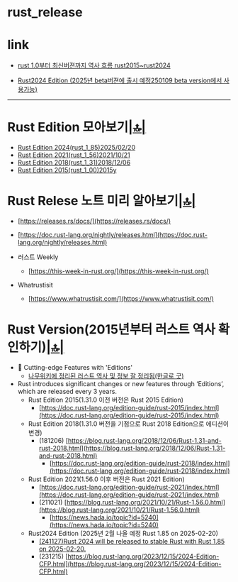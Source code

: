 # rust_release

# link

- [rust 1.0부터 최신버젼까지 역사 흐름 rust2015~rust2024](#rust-version2015년부터-러스트-역사-확인하기)

- [Rust2024 Edition (2025년 beta버젼에 출시 예정250109 beta version에서 사용가능)](./rust_1_85.md)

<hr />

# Rust Edition 모아보기[|🔝|](#link)

- [Rust Edition 2024(rust_1_85)2025/02/20](./rust_1_85.md)
- [Rust Edition 2021(rust_1_56)2021/10/21](./rust_1_56.md)
- [Rust Edition 2018(rust_1_31)2018/12/06](./rust_1_31.md)
- [Rust Edition 2015(rust_1_00)2015y](./editions/rust-2015/index.md)


# Rust Relese 노트 미리 알아보기[|🔝|](#link)

  - [https://releases.rs/docs/](https://releases.rs/docs/)
  - [https://doc.rust-lang.org/nightly/releases.html](https://doc.rust-lang.org/nightly/releases.html)

- 러스트 Weekly
  - [https://this-week-in-rust.org/](https://this-week-in-rust.org/)

- Whatrustisit
  - [https://www.whatrustisit.com/](https://www.whatrustisit.com/)

  

# Rust Version(2015년부터 러스트 역사 확인하기)[|🔝|](#link)
  - 🚀 Cutting-edge Features with 'Editions'
    - [나무위키에 정리된 러스트 역사 및 정보 잘 정리됨(한글로 굿)](https://namu.wiki/w/Rust%28%ED%94%84%EB%A1%9C%EA%B7%B8%EB%9E%98%EB%B0%8D%20%EC%96%B8%EC%96%B4%29)
  - Rust introduces significant changes or new features through ‘Editions’, which are released every 3 years.
    - Rust Edition 2015(1.31.0 이전 버전은 Rust 2015 Edition)
      - [https://doc.rust-lang.org/edition-guide/rust-2015/index.html](https://doc.rust-lang.org/edition-guide/rust-2015/index.html)
    - Rust Edition 2018(1.31.0 버전을 기점으로 Rust 2018 Edition으로 에디션이 변경)
      - (181206) [https://blog.rust-lang.org/2018/12/06/Rust-1.31-and-rust-2018.html](https://blog.rust-lang.org/2018/12/06/Rust-1.31-and-rust-2018.html)
        - [https://doc.rust-lang.org/edition-guide/rust-2018/index.html](https://doc.rust-lang.org/edition-guide/rust-2018/index.html)
    - Rust Edition 2021(1.56.0 이후 버전은 Rust 2021 Edition)
      - [https://doc.rust-lang.org/edition-guide/rust-2021/index.html](https://doc.rust-lang.org/edition-guide/rust-2021/index.html)
      - (211021) [https://blog.rust-lang.org/2021/10/21/Rust-1.56.0.html](https://blog.rust-lang.org/2021/10/21/Rust-1.56.0.html)
        - [https://news.hada.io/topic?id=5240](https://news.hada.io/topic?id=5240)
    - Rust2024 Edition (2025년 2월 나올 예정 Rust 1.85 on 2025-02-20)
      - [(241127)Rust 2024 will be released to stable Rust with Rust 1.85 on 2025-02-20.](https://blog.rust-lang.org/2024/11/27/Rust-2024-public-testing.html)
      - (231215) [https://blog.rust-lang.org/2023/12/15/2024-Edition-CFP.html](https://blog.rust-lang.org/2023/12/15/2024-Edition-CFP.html)
